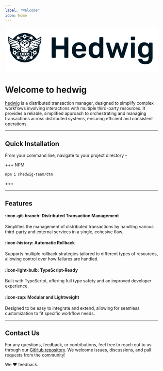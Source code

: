 ```yaml
---
label: "Welcome"
icon: home
---
```

![](/static/logo.png)

# Welcome to hedwig

[hedwig](https://github.com/hedwigDTM/hedwig) is a distributed transaction manager, designed to simplify complex workflows involving interactions with multiple third-party resources.
It provides a reliable, simplified approach to orchestrating and managing transactions across distributed systems, ensuring efficient and consistent operations.


---

## Quick Installation
From your command line, navigate to your project directory - 

+++ NPM
```
npm i @hedwig-team/dtm
```
+++

---

## Features

#### :icon-git-branch: Distributed Transaction Management
Simplifies the management of distributed transactions by handling various third-party and external services in a single, cohesive flow.

#### :icon-history: Automatic Rollback
Supports multiple rollback strategies tailored to different types of resources, allowing control over how failures are handled.

#### :icon-light-bulb: TypeScript-Ready
Built with TypeScript, offering full type safety and an improved developer experience.

#### :icon-zap: Modular and Lightweight
Designed to be easy to integrate and extend, allowing for seamless customization to fit specific workflow needs.

---

## Contact Us

For any questions, feedback, or contributions, feel free to reach out to us through our [GitHub repository](https://github.com/hedwigDTM/hedwig). We welcome issues, discussions, and pull requests from the community!

We :heart: feedback.
